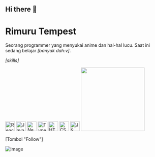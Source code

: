 ## Hi there 👋

<!--
**Bilhaq12/Bilhaq12** is a ✨ _special_ ✨ repository because its `README.md` (this file) appears on your GitHub profile.

Here are some ideas to get you started:

- 🔭 I’m currently working on ...
- 🌱 I’m currently learning ...
- 👯 I’m looking to collaborate on ...
- 🤔 I’m looking for help with ...
- 💬 Ask me about ...
- 📫 How to reach me: ...
- 😄 Pronouns: ...
- ⚡ Fun fact: ...
-->
# Rimuru Tempest

Seorang programmer yang menyukai anime dan hal-hal lucu. Saat ini sedang belajar *[banyak dah:v]*.

*[skills]*

<img src="https://github.com/user-attachments/assets/c87f0448-2b7c-4567-afdd-b21f15d5c754" alt="React" width="30" height="30">
<img src="https://cdn-icons-png.flaticon.com/512/919/919825.png" alt="JavaScript" width="30" height="30">
<img src="https://cdn-icons-png.flaticon.com/512/5969/5969753.png" alt="Next.js" width="30" height="30">
<img src="https://cdn-icons-png.flaticon.com/512/806/806294.png" alt="TypeScript" width="30" height="30">
<img src="https://cdn-icons-png.flaticon.com/512/888/888858.png" alt="HTML" width="30" height="30">
<img src="https://cdn-icons-png.flaticon.com/512/941/941210.png" alt="CSS" width="30" height="30">
<img src="https://cdn-icons-png.flaticon.com/512/919/919825.png" alt="JS" width="30" height="30">

<img src="link GIF Rimuru" width="200">

[Tombol "Follow"]

![image](https://github.com/user-attachments/assets/c87f0448-2b7c-4567-afdd-b21f15d5c754)

